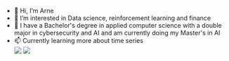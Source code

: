 - 👋 Hi, I’m Arne
- 👀 I’m interested in Data science, reinforcement learning and finance
- 🌱 I have a Bachelor's degree in applied computer science with a double major in cybersecurity and AI and am currently doing my Master's in AI
- 📫 Currently learning more about time series <br>
![](https://komarev.com/ghpvc/?username=4rn3&color=blueviolet)
![](https://hit.yhype.me/github/profile?user_id=88613663)

